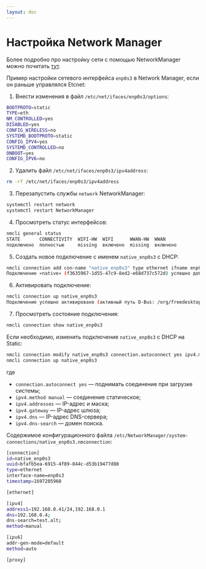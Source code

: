 ```yaml
---
layout: doc
---
```


# Настройка Network Manager
Более подробно про настройку сети с помощью NetworkManager можно почитать [тут](https://www.altlinux.org/NetworkManager).

Пример настройки сетевого интерфейса `enp0s3` в Network Manager, если он раньше управлялся Etcnet:
1. Внести изменения в файл `/etc/net/ifaces/enp0s3/options`:
```bash
BOOTPROTO=static
TYPE=eth
NM_CONTROLLED=yes
DISABLED=yes
CONFIG_WIRELESS=no
SYSTEMD_BOOTPROTO=static
CONFIG_IPV4=yes
SYSTEMD_CONTROLLED=no
ONBOOT=yes
CONFIG_IPV6=no
```

2. Удалить файл `/etc/net/ifaces/enp0s3/ipv4address`:
```bash
rm -rf /etc/net/ifaces/enp0s3/ipv4address
```

3. Перезапустить службы `network` NetworkManager:
```bash
systemctl restart network
systemctl restart NetworkManager
```

4. Просмотреть статус интерфейсов:
```bash
nmcli general status
STATE       CONNECTIVITY  WIFI-HW  WIFI      WWAN-HW  WWAN     
подключено  полностью     missing  включено  missing  включено
```

5. Создать новое подключение с именем `native_enp0s3` с DHCP:
```bash
nmcli connection add con-name "native_enp0s3" type ethernet ifname enp0s3
Подключение «native» (f3635967-1d55-47c9-8ed2-e68d737c572d) успешно добавлено.
```

6. Активировать подключение:
```bash
nmcli connection up native_enp0s3
Подключение успешно активировано (активный путь D-Bus: /org/freedesktop/NetworkManager/ActiveConnection/4)
```

7. Просмотреть состояние подключения:
```bash
nmcli connection show native_enp0s3
```

Если необходимо, изменить подключение `native_enp0s3` с DHCP на Static:
```bash
nmcli connection modify native_enp0s3 connection.autoconnect yes ipv4.method manual ipv4.address 192.168.0.40/24 ipv4.gateway 192.168.0.1 ipv4.dns 192.168.0.4 ipv4.dns-search test.alt
nmcli connection up native_enp0s3
```
где
* `connection.autoconnect yes` — поднимать соединение при загрузке системы;
* `ipv4.method manual` — соединение статическое;
* `ipv4.addresses` — IP-адрес и маска;
* `ipv4.gateway` — IP-адрес шлюза;
* `ipv4.dns` — IP-адрес DNS-сервера;
* `ipv4.dns-search` — домен поиска.

Содержимое конфигурационного файла `/etc/NetworkManager/system-connections/native_enp0s3.nmconnection`:
```bash
[connection]
id=native_enp0s3
uuid=bfafb5ea-6915-4f89-844c-d53b19477d80
type=ethernet
interface-name=enp0s3
timestamp=1697205960

[ethernet]

[ipv4]
address1=192.168.0.41/24,192.168.0.1
dns=192.168.0.4;
dns-search=test.alt;
method=manual

[ipv6]
addr-gen-mode=default
method=auto

[proxy]
```